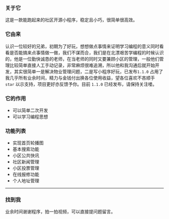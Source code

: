 ### 关于它

这是一款能跑起来的社区开源小程序，稳定且小巧，很简单很高效。

### 它由来

认识一位较好的兄弟，初期为了好玩，想想做点事情来证明学习编程的意义同时看看是否能搞来点事情做一做，我们不谋而合，我们是在北漂艰苦学编程的时候认识的，他是一位勤快诚恳的老师，在当老师的同时又要兼顾小区的管理，一般他们管理比较简单直接人工手动记录，非常麻烦很难追溯，所以他和我沟通后就开始开发，其实很简单一是解决物业管理问题，二是写小程序好玩，已发布`1.1.0` 占用了我几乎所有业余时间，精力与金钱付出换各位使用收益，望各位喜欢不吝顺手 `star` 以示支持，项目更好亦反馈予你。目前 `1.1.0` 已经发布，请保持关注喽。

### 它的作用

- 可以简单二次开发
- 可以学习编程思想

### 功能列表  

- 实现首页轮播图
- 基本搜索功能
- 小区公共快讯
- 社区新闻管理
- 小区投票管理
- 在线报修功能
- 个人地址管理

---

### 找到我

业余时间谢谢程序，拍一拍视频，可以直接提问题留言。